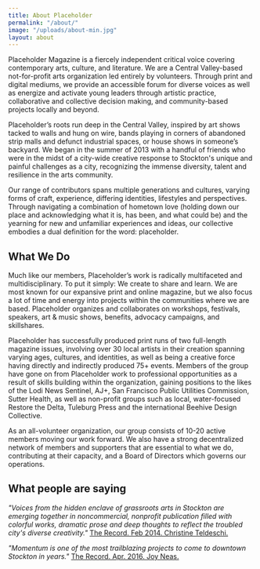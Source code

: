 ```yaml
---
title: About Placeholder
permalink: "/about/"
image: "/uploads/about-min.jpg"
layout: about
---
```


Placeholder Magazine is a fiercely independent critical voice covering contemporary arts, culture, and literature. We are a Central Valley-based not-for-profit arts organization led entirely by volunteers. Through print and digital mediums, we provide an accessible forum for diverse voices as well as energize and activate young leaders through artistic practice, collaborative and collective decision making, and community-based projects locally and beyond.

Placeholder’s roots run deep in the Central Valley, inspired by art shows tacked to walls and hung on wire, bands playing in corners of abandoned strip malls and defunct industrial spaces, or house shows in someone’s backyard. We began in the summer of 2013 with a handful of friends who were in the midst of a city-wide creative response to Stockton's unique and painful challenges as a city, recognizing the immense diversity, talent and resilience in the arts community.

Our range of contributors spans multiple generations and cultures, varying forms of craft, experience, differing identities, lifestyles and perspectives. Through navigating a combination of hometown love (holding down our place and acknowledging what it is, has been, and what could be) and the yearning for new and unfamiliar experiences and ideas, our collective embodies a dual definition for the word: placeholder.

## What We Do

Much like our members, Placeholder’s work is radically multifaceted and multidisciplinary. To put it simply: We create to share and learn. We are most known for our expansive print and online magazine, but we also focus a lot of time and energy into projects within the communities where we are based. Placeholder organizes and collaborates on workshops, festivals, speakers, art & music shows, benefits, advocacy campaigns, and skillshares.

Placeholder has successfully produced print runs of two full-length magazine issues, involving over 30 local artists in their creation spanning varying ages, cultures, and identities, as well as being a creative force having directly and indirectly produced 75\+ events. Members of the group have gone on from Placeholder work to professional opportunities as a result of skills building within the organization, gaining positions to the likes of the Lodi News Sentinel, AJ\+, San Francisco Public Utilities Commission, Sutter Health, as well as non-profit groups such as local, water-focused Restore the Delta, Tuleburg Press and the international Beehive Design Collective.

As an all-volunteer organization, our group consists of 10-20 active members moving our work forward. We also have a strong decentralized network of members and supporters that are essential to what we do, contributing at their capacity, and a Board of Directors which governs our operations.

## What people are saying

*"Voices from the hidden enclave of grassroots arts in Stockton are emerging together in noncommercial, nonprofit publication filled with colorful works, dramatic prose and deep thoughts to reflect the troubled city's diverse creativity."*
[The Record. Feb 2014. Christine Teldeschi.](http://www.recordnet.com/article/20140211/A_LIFE/402110302)

*"Momentum is one of the most trailblazing projects to come to downtown Stockton in years."*
[The Record. Apr. 2016. Joy Neas.](http://www.recordnet.com/entertainmentlife/20160415/stockton-art-scene-momentum-swinging-in-favor-of-downtown-walls)